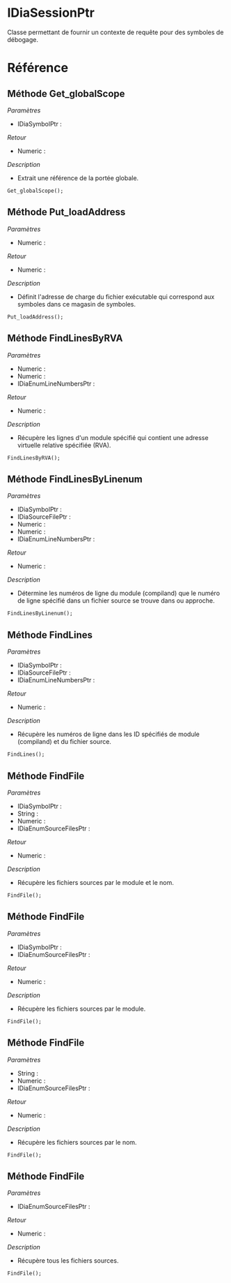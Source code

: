 # IDiaSessionPtr
 Classe permettant de fournir un contexte de requête pour des symboles de débogage.

# Référence
## Méthode Get_globalScope
*Paramètres*
* IDiaSymbolPtr : 

*Retour*
* Numeric : 

*Description*
*  Extrait une référence de la portée globale.
```
Get_globalScope();
```

## Méthode Put_loadAddress
*Paramètres*
* Numeric : 

*Retour*
* Numeric : 

*Description*
*  Définit l'adresse de charge du fichier exécutable qui correspond aux symboles dans ce magasin de symboles.
```
Put_loadAddress();
```

## Méthode FindLinesByRVA
*Paramètres*
* Numeric : 
* Numeric : 
* IDiaEnumLineNumbersPtr : 

*Retour*
* Numeric : 

*Description*
*  Récupère les lignes d'un module spécifié qui contient une adresse virtuelle relative spécifiée (RVA).
```
FindLinesByRVA();
```

## Méthode FindLinesByLinenum
*Paramètres*
* IDiaSymbolPtr : 
* IDiaSourceFilePtr : 
* Numeric : 
* Numeric : 
* IDiaEnumLineNumbersPtr : 

*Retour*
* Numeric : 

*Description*
*  Détermine les numéros de ligne du module (compiland) que le numéro de ligne spécifié dans un fichier source se trouve dans ou approche.
```
FindLinesByLinenum();
```

## Méthode FindLines
*Paramètres*
* IDiaSymbolPtr : 
* IDiaSourceFilePtr : 
* IDiaEnumLineNumbersPtr : 

*Retour*
* Numeric : 

*Description*
*  Récupère les numéros de ligne dans les ID spécifiés de module (compiland) et du fichier source.
```
FindLines();
```

## Méthode FindFile
*Paramètres*
* IDiaSymbolPtr : 
* String : 
* Numeric : 
* IDiaEnumSourceFilesPtr : 

*Retour*
* Numeric : 

*Description*
*  Récupère les fichiers sources par le module et le nom.
```
FindFile();
```

## Méthode FindFile
*Paramètres*
* IDiaSymbolPtr : 
* IDiaEnumSourceFilesPtr : 

*Retour*
* Numeric : 

*Description*
*  Récupère les fichiers sources par le module.
```
FindFile();
```

## Méthode FindFile
*Paramètres*
* String : 
* Numeric : 
* IDiaEnumSourceFilesPtr : 

*Retour*
* Numeric : 

*Description*
*  Récupère les fichiers sources par le nom.
```
FindFile();
```

## Méthode FindFile
*Paramètres*
* IDiaEnumSourceFilesPtr : 

*Retour*
* Numeric : 

*Description*
*  Récupère tous les fichiers sources.
```
FindFile();
```

